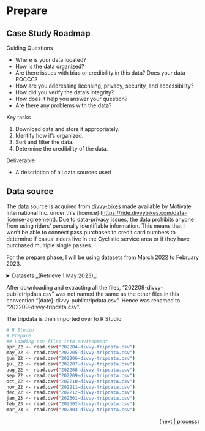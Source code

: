 <!-- PREPARE -->
# Prepare

## Case Study Roadmap
Guiding Questions
- Where is your data located? 
- How is the data organized? 
- Are there issues with bias or credibility in this data? Does your data ROCCC? 
- How are you addressing licensing, privacy, security, and accessibility? 
- How did you verify the data’s integrity? 
- How does it help you answer your question? 
- Are there any problems with the data?

Key tasks
1. Download data and store it appropriately. 
2. Identify how it’s organized. 
3. Sort and filter the data.
4. Determine the credibility of the data.

Deliverable
- A description of all data sources used

## Data source
The data source is acquired from [divvy-bikes](https://divvy-tripdata.s3.amazonaws.com/index.html) made available by Motivate International Inc. under this [licence] (https://ride.divvybikes.com/data-license-agreement). Due to data-privacy issues, the data prohibits anyone from using riders’ personally identifiable information. This means that I won’t be able to connect pass purchases to credit card numbers to determine if casual riders live in the Cyclistic service area or if they have purchased multiple single passes.

For the prepare phase, I will be using datasets from March 2022 to February 2023.
<details>
<summary>Datasets _(Retrieve 1 May 2023)_:</summary>
<ul>
  <li>202203-divvy-tripdata.zip</li>
  <li>202204-divvy-tripdata.zip</li>
  <li>202205-divvy-tripdata.zip</li>
  <li>202206-divvy-tripdata.zip</li>
  <li>202207-divvy-tripdata.zip</li>
  <li>202208-divvy-tripdata.zip</li>
  <li>202209-divvy-tripdata.zip</li>
  <li>202210-divvy-tripdata.zip</li>
  <li>202211-divvy-tripdata.zip</li>
  <li>202212-divvy-tripdata.zip</li>
  <li>202201-divvy-tripdata.zip</li>
  <li>202302-divvy-tripdata.zip</li>
</ul>
</details>


After downloading and extracting all the files, “202209-divvy-publictripdata.csv” was not named the same as the other files in this convention “[date]-divvy-publictripdata.csv”. Hence was renamed to “202209-divvy-tripdata.csv”. 

The tripdata is then imported over to R Studio

```sh
# R Studio
# Prepare
## Loading csv files into environment
apr_22 <- read.csv("202204-divvy-tripdata.csv")
may_22 <- read.csv("202205-divvy-tripdata.csv")
jun_22 <- read.csv("202206-divvy-tripdata.csv")
jul_22 <- read.csv("202207-divvy-tripdata.csv")
aug_22 <- read.csv("202208-divvy-tripdata.csv")
sep_22 <- read.csv("202209-divvy-tripdata.csv")
oct_22 <- read.csv("202210-divvy-tripdata.csv")
nov_22 <- read.csv("202211-divvy-tripdata.csv")
dec_22 <- read.csv("202212-divvy-tripdata.csv")
jan_23 <- read.csv("202301-divvy-tripdata.csv")
feb_23 <- read.csv("202302-divvy-tripdata.csv")
mar_23 <- read.csv("202303-divvy-tripdata.csv")
```

<p align="right">(<a href="https://github.com/brucewzj99/data-analytics-casestudy/tree/master/process">next | process</a>)</p>